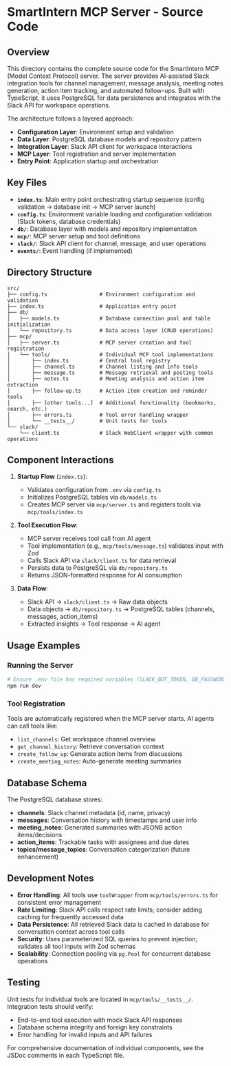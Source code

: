 # SmartIntern MCP Server - Source Code

## Overview

This directory contains the complete source code for the SmartIntern MCP (Model Context Protocol) server. The server provides AI-assisted Slack integration tools for channel management, message analysis, meeting notes generation, action item tracking, and automated follow-ups. Built with TypeScript, it uses PostgreSQL for data persistence and integrates with the Slack API for workspace operations.

The architecture follows a layered approach:
- **Configuration Layer**: Environment setup and validation
- **Data Layer**: PostgreSQL database models and repository pattern
- **Integration Layer**: Slack API client for workspace interactions
- **MCP Layer**: Tool registration and server implementation
- **Entry Point**: Application startup and orchestration

## Key Files

- **`index.ts`**: Main entry point orchestrating startup sequence (config validation → database init → MCP server launch)
- **`config.ts`**: Environment variable loading and configuration validation (Slack tokens, database credentials)
- **`db/`**: Database layer with models and repository implementation
- **`mcp/`**: MCP server setup and tool definitions
- **`slack/`**: Slack API client for channel, message, and user operations
- **`events/`**: Event handling (if implemented)

## Directory Structure

```
src/
├── config.ts                 # Environment configuration and validation
├── index.ts                  # Application entry point
├── db/
│   ├── models.ts             # Database connection pool and table initialization
│   └── repository.ts         # Data access layer (CRUD operations)
├── mcp/
│   ├── server.ts             # MCP server creation and tool registration
│   └── tools/                # Individual MCP tool implementations
│       ├── index.ts          # Central tool registry
│       ├── channel.ts        # Channel listing and info tools
│       ├── message.ts        # Message retrieval and posting tools
│       ├── notes.ts          # Meeting analysis and action item extraction
│       ├── follow-up.ts      # Action item creation and reminder tools
│       ├── [other tools...]  # Additional functionality (bookmarks, search, etc.)
│       ├── errors.ts         # Tool error handling wrapper
│       └── __tests__/        # Unit tests for tools
└── slack/
    └── client.ts             # Slack WebClient wrapper with common operations
```

## Component Interactions

1. **Startup Flow** (`index.ts`):
   - Validates configuration from `.env` via `config.ts`
   - Initializes PostgreSQL tables via `db/models.ts`
   - Creates MCP server via `mcp/server.ts` and registers tools via `mcp/tools/index.ts`

2. **Tool Execution Flow**:
   - MCP server receives tool call from AI agent
   - Tool implementation (e.g., `mcp/tools/message.ts`) validates input with Zod
   - Calls Slack API via `slack/client.ts` for data retrieval
   - Persists data to PostgreSQL via `db/repository.ts`
   - Returns JSON-formatted response for AI consumption

3. **Data Flow**:
   - Slack API → `slack/client.ts` → Raw data objects
   - Data objects → `db/repository.ts` → PostgreSQL tables (channels, messages, action_items)
   - Extracted insights → Tool response → AI agent

## Usage Examples

### Running the Server
```bash
# Ensure .env file has required variables (SLACK_BOT_TOKEN, DB_PASSWORD, etc.)
npm run dev
```

### Tool Registration
Tools are automatically registered when the MCP server starts. AI agents can call tools like:
- `list_channels`: Get workspace channel overview
- `get_channel_history`: Retrieve conversation context
- `create_follow_up`: Generate action items from discussions
- `create_meeting_notes`: Auto-generate meeting summaries

## Database Schema

The PostgreSQL database stores:
- **channels**: Slack channel metadata (id, name, privacy)
- **messages**: Conversation history with timestamps and user info
- **meeting_notes**: Generated summaries with JSONB action items/decisions
- **action_items**: Trackable tasks with assignees and due dates
- **topics/message_topics**: Conversation categorization (future enhancement)

## Development Notes

- **Error Handling**: All tools use `toolWrapper` from `mcp/tools/errors.ts` for consistent error management
- **Rate Limiting**: Slack API calls respect rate limits; consider adding caching for frequently accessed data
- **Data Persistence**: All retrieved Slack data is cached in database for conversation context across tool calls
- **Security**: Uses parameterized SQL queries to prevent injection; validates all tool inputs with Zod schemas
- **Scalability**: Connection pooling via `pg.Pool` for concurrent database operations

## Testing

Unit tests for individual tools are located in `mcp/tools/__tests__/`. Integration tests should verify:
- End-to-end tool execution with mock Slack API responses
- Database schema integrity and foreign key constraints
- Error handling for invalid inputs and API failures

For comprehensive documentation of individual components, see the JSDoc comments in each TypeScript file.
